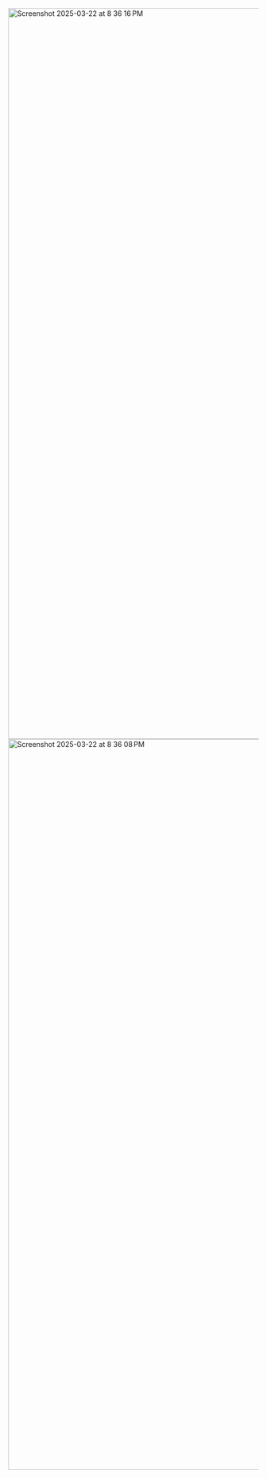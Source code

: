 <img width="1470" alt="Screenshot 2025-03-22 at 8 36 16 PM" src="https://github.com/user-attachments/assets/7f5ff0f4-664c-48f3-a2dc-536bd1bd12c6" />
<img width="1470" alt="Screenshot 2025-03-22 at 8 36 08 PM" src="https://github.com/user-attachments/assets/b419ad3e-ddb2-4e47-9931-41f1e000689b" />
